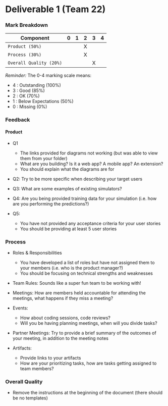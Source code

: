 # Deliverable 1 (Team 22)

### Mark Breakdown

| Component   | 0    |  1   |  2   |  3   |  4   |
| ----------- | ---- | ---- | ---- | ---- | ---- |
| `Product (50%)` |  |   | X  |  |   |
| `Process (30%)` |  |   | X  | |   |
| `Overall Quality (20%)` |   |   |  | X  |   |


_Reminder:_ The 0-4 marking scale means:

 * 4 : Outstanding (100%)
 * 3 : Good (85%)
 * 2 : OK (70%)
 * 1 : Below Expectations (50%)
 * 0 : Missing (0%)

### Feedback

#### Product
- Q1
    - The links provided for diagrams not working (but was able to view them from your folder)
    - What are you building? Is it a web app? A mobile app? An extension?
    - You should explain what the diagrams are for

- Q2: Try to be more specific when describing your target users 

- Q3: What are some examples of existing simulators? 

- Q4: Are you being provided training data for your simulation (i.e. how are you performing the predictions?)

- Q5: 
    - You have not provided any acceptance criteria for your user stories
    - You should be providing at least 5 user stories

### Process
- Roles & Responsibilities
    - You have developed a list of roles but have not assigned them to your members (i.e. who is the product manager?)
    - You should be focusing on technical strengths and weaknesses
    
- Team Rules: Sounds like a super fun team to be working with!

- Meetings: How are members held accountable for attending the meetings, what happens if they miss a meeting? 

- Events: 
    - How about coding sessions, code reviews? 
    - Will you be having planning meetings, when will you divide tasks?
    
- Partner Meetings: Try to provide a brief summary of the outcomes of your meeting, in addition to the meeting notes

- Artifacts: 
    - Provide links to your artifacts
    - How are your prioritizing tasks, how are tasks getting assigned to team members?

### Overall Quality
- Remove the instructions at the beginning of the document (there should be no templates) 
